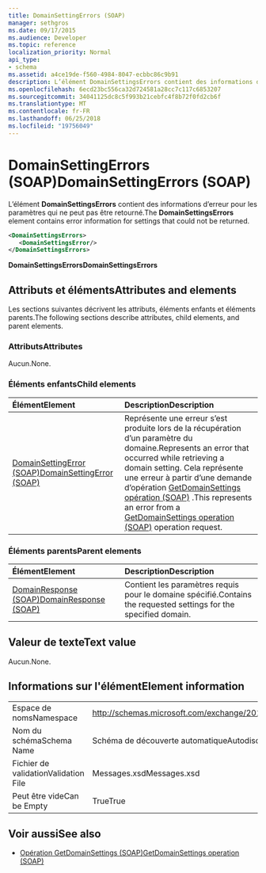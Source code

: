 ```yaml
---
title: DomainSettingErrors (SOAP)
manager: sethgros
ms.date: 09/17/2015
ms.audience: Developer
ms.topic: reference
localization_priority: Normal
api_type:
- schema
ms.assetid: a4ce19de-f560-4984-8047-ecbbc86c9b91
description: L’élément DomainSettingsErrors contient des informations d’erreur pour les paramètres qui ne peut pas être retourné.
ms.openlocfilehash: 6ecd23bc556ca32d724581a28cc7c117c6853207
ms.sourcegitcommit: 34041125dc8c5f993b21cebfc4f8b72f0fd2cb6f
ms.translationtype: MT
ms.contentlocale: fr-FR
ms.lasthandoff: 06/25/2018
ms.locfileid: "19756049"
---
```

# <a name="domainsettingerrors-soap"></a><span data-ttu-id="5d870-103">DomainSettingErrors (SOAP)</span><span class="sxs-lookup"><span data-stu-id="5d870-103">DomainSettingErrors (SOAP)</span></span>

<span data-ttu-id="5d870-104">L’élément **DomainSettingsErrors** contient des informations d’erreur pour les paramètres qui ne peut pas être retourné.</span><span class="sxs-lookup"><span data-stu-id="5d870-104">The **DomainSettingsErrors** element contains error information for settings that could not be returned.</span></span> 
  
```XML
<DomainSettingsErrors>
   <DomainSettingsError/>
</DomainSettingsErrors>
```

 <span data-ttu-id="5d870-105">**DomainSettingsErrors**</span><span class="sxs-lookup"><span data-stu-id="5d870-105">**DomainSettingsErrors**</span></span>
## <a name="attributes-and-elements"></a><span data-ttu-id="5d870-106">Attributs et éléments</span><span class="sxs-lookup"><span data-stu-id="5d870-106">Attributes and elements</span></span>

<span data-ttu-id="5d870-107">Les sections suivantes décrivent les attributs, éléments enfants et éléments parents.</span><span class="sxs-lookup"><span data-stu-id="5d870-107">The following sections describe attributes, child elements, and parent elements.</span></span>
  
### <a name="attributes"></a><span data-ttu-id="5d870-108">Attributs</span><span class="sxs-lookup"><span data-stu-id="5d870-108">Attributes</span></span>

<span data-ttu-id="5d870-109">Aucun.</span><span class="sxs-lookup"><span data-stu-id="5d870-109">None.</span></span>
  
### <a name="child-elements"></a><span data-ttu-id="5d870-110">Éléments enfants</span><span class="sxs-lookup"><span data-stu-id="5d870-110">Child elements</span></span>

|<span data-ttu-id="5d870-111">**Élément**</span><span class="sxs-lookup"><span data-stu-id="5d870-111">**Element**</span></span>|<span data-ttu-id="5d870-112">**Description**</span><span class="sxs-lookup"><span data-stu-id="5d870-112">**Description**</span></span>|
|:-----|:-----|
|[<span data-ttu-id="5d870-113">DomainSettingError (SOAP)</span><span class="sxs-lookup"><span data-stu-id="5d870-113">DomainSettingError (SOAP)</span></span>](domainsettingerror-soap.md) <br/> |<span data-ttu-id="5d870-114">Représente une erreur s’est produite lors de la récupération d’un paramètre du domaine.</span><span class="sxs-lookup"><span data-stu-id="5d870-114">Represents an error that occurred while retrieving a domain setting.</span></span> <span data-ttu-id="5d870-115">Cela représente une erreur à partir d’une demande d’opération [GetDomainSettings opération (SOAP)](getdomainsettings-operation-soap.md) .</span><span class="sxs-lookup"><span data-stu-id="5d870-115">This represents an error from a [GetDomainSettings operation (SOAP)](getdomainsettings-operation-soap.md) operation request.</span></span>  <br/> |
   
### <a name="parent-elements"></a><span data-ttu-id="5d870-116">Éléments parents</span><span class="sxs-lookup"><span data-stu-id="5d870-116">Parent elements</span></span>

|<span data-ttu-id="5d870-117">**Élément**</span><span class="sxs-lookup"><span data-stu-id="5d870-117">**Element**</span></span>|<span data-ttu-id="5d870-118">**Description**</span><span class="sxs-lookup"><span data-stu-id="5d870-118">**Description**</span></span>|
|:-----|:-----|
|[<span data-ttu-id="5d870-119">DomainResponse (SOAP)</span><span class="sxs-lookup"><span data-stu-id="5d870-119">DomainResponse (SOAP)</span></span>](domainresponse-soap.md) <br/> |<span data-ttu-id="5d870-120">Contient les paramètres requis pour le domaine spécifié.</span><span class="sxs-lookup"><span data-stu-id="5d870-120">Contains the requested settings for the specified domain.</span></span>  <br/> |
   
## <a name="text-value"></a><span data-ttu-id="5d870-121">Valeur de texte</span><span class="sxs-lookup"><span data-stu-id="5d870-121">Text value</span></span>

<span data-ttu-id="5d870-122">Aucun.</span><span class="sxs-lookup"><span data-stu-id="5d870-122">None.</span></span>
  
## <a name="element-information"></a><span data-ttu-id="5d870-123">Informations sur l'élément</span><span class="sxs-lookup"><span data-stu-id="5d870-123">Element information</span></span>

|||
|:-----|:-----|
|<span data-ttu-id="5d870-124">Espace de noms</span><span class="sxs-lookup"><span data-stu-id="5d870-124">Namespace</span></span>  <br/> |http://schemas.microsoft.com/exchange/2010/Autodiscover  <br/> |
|<span data-ttu-id="5d870-125">Nom du schéma</span><span class="sxs-lookup"><span data-stu-id="5d870-125">Schema Name</span></span>  <br/> |<span data-ttu-id="5d870-126">Schéma de découverte automatique</span><span class="sxs-lookup"><span data-stu-id="5d870-126">Autodiscover schema</span></span>  <br/> |
|<span data-ttu-id="5d870-127">Fichier de validation</span><span class="sxs-lookup"><span data-stu-id="5d870-127">Validation File</span></span>  <br/> |<span data-ttu-id="5d870-128">Messages.xsd</span><span class="sxs-lookup"><span data-stu-id="5d870-128">Messages.xsd</span></span>  <br/> |
|<span data-ttu-id="5d870-129">Peut être vide</span><span class="sxs-lookup"><span data-stu-id="5d870-129">Can be Empty</span></span>  <br/> |<span data-ttu-id="5d870-130">True</span><span class="sxs-lookup"><span data-stu-id="5d870-130">True</span></span>  <br/> |
   
## <a name="see-also"></a><span data-ttu-id="5d870-131">Voir aussi</span><span class="sxs-lookup"><span data-stu-id="5d870-131">See also</span></span>

- [<span data-ttu-id="5d870-132">Opération GetDomainSettings (SOAP)</span><span class="sxs-lookup"><span data-stu-id="5d870-132">GetDomainSettings operation (SOAP)</span></span>](getdomainsettings-operation-soap.md)

